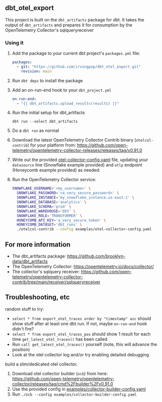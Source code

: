 ## dbt_otel_export
This project is built on the `dbt_artifacts` package for dbt.  It takes the output of `dbt_artifacts` and prepares it for consumption by the OpenTelemetry Collector's sqlqueryreceiver

### Using it

1. Add the package to your current dbt project's `packages.yml` file:

    ```yaml
    packages:
      - git: "https://github.com/irvingpop/dbt_otel_export.git"
        revision: main
    ```

2. Run `dbt deps` to install the package

3. Add an on-run-end hook to your `dbt_project.yml`

    ```yml
    on-run-end:
      - "{{ dbt_artifacts.upload_results(results) }}"
    ```

3. Run the initial setup for dbt_artifacts
    ```
    dbt run --select dbt_artifacts
    ```

4. Do a `dbt run` as normal

5. Download the latest OpenTelemetry Collector Contrib binary (`otelcol-contrib`) for your platform from: https://github.com/open-telemetry/opentelemetry-collector-releases/releases/tag/v0.91.0

6. Write out the provided [otel-collector-config.yaml](/examples/otel-collector-config.yaml) file, updating your `datasource` line (Snowflake example provided) and `otlp` endpoint (Honeycomb example provided) as needed:


7. Run the OpenTelemetry Collector service:
    ```bash
    SNOWFLAKE_USERNAME='<my_username>' \
      SNOWFLAKE_PASSWORD='<a_very_secure_password>' \
      SNOWFLAKE_INSTANCE='my_snowflake_instance.us-east-1' \
      SNOWFLAKE_DATABASE='analytics' \
      SNOWFLAKE_SCHEMA='prod' \
      SNOWFLAKE_WAREHOUSE='DEV' \
      SNOWFLAKE_ROLE='TRANSFORMER' \
      HONEYCOMB_API_KEY='a_very_secure_token' \
      HONEYCOMB_DATASET='dbt_runs' \
      ./otelcol-contrib --config examples/otel-collector-config.yaml
    ```

## For more information

- The dbt_artifacts package: https://github.com/brooklyn-data/dbt_artifacts
- The OpenTelemetry Collector: https://opentelemetry.io/docs/collector/
- The collector's sqlquery receiver: https://github.com/open-telemetry/opentelemetry-collector-contrib/tree/main/receiver/sqlqueryreceiver

## Troubleshooting, etc

random stuff to try:
- `select * from export_otel_traces order by "timestamp" asc` should show stuff after at least one dbt run. If not, maybe `on-run-end` hook didn't fire?
- `select * from export_otel_traces_pos` should show 1 result for each time `get_latest_otel_traces()` has been called
- Run `call get_latest_otel_traces()` yourself (note, this will advance the position)
- Look at the otel collector log and/or try enabling detailed debugging

build a slim/dedicated otel collector.
1. Download otel collector builder (`ocb`) from here: https://github.com/open-telemetry/opentelemetry-collector/releases/tag/cmd%2Fbuilder%2Fv0.91.0
2. Use the provided config in [examples/collector-builder-config.yaml](/examples/collector-builder-config.yaml)
3. Run `./ocb --config examples/collector-builder-config.yaml`
